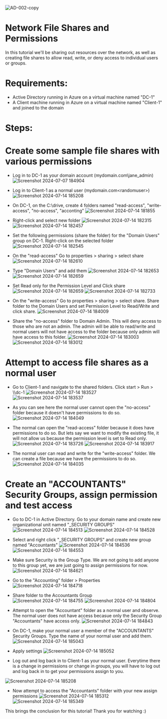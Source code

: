 ![AD-002-copy](https://github.com/user-attachments/assets/ce24755c-6698-4af9-a5ae-2131f80ee991)

# Network File Shares and Permissions

In this tutorial we'll be sharing out resources over the network, as well as creating file shares to allow read, write, or deny access to individual users or groups.

# Requirements:

- Active Directory running in Azure on a virtual machine named "DC-1"
- A Client machine running in Azure on a virtual machine named "Client-1" and joined to the domain

# Steps:

# Create some sample file shares with various permissions

- Log in to DC-1 as your domain account (mydomain.com\jane_admin)
![Screenshot 2024-07-07 184904](https://github.com/user-attachments/assets/99a87c4f-5ebd-4079-b381-e16d9a6a9fd2)

- Log in to Client-1 as a normal user (mydomain.com\<randomuser>)
![Screenshot 2024-07-14 185208](https://github.com/user-attachments/assets/4f1cbad4-afba-4ea9-982f-a2f5001e231b)

- On DC-1, on the C:\drive, create 4 folders named "read-access", "write-access", "no-access", "acconting"
![Screenshot 2024-07-14 181855](https://github.com/user-attachments/assets/50c358fc-85da-425a-866b-045dfa4e8e68)

- Right-click and select new folder
![Screenshot 2024-07-14 182315](https://github.com/user-attachments/assets/8a8cff5d-67ce-4570-ab1f-b28fe8a4c29a)
![Screenshot 2024-07-14 182457](https://github.com/user-attachments/assets/7920232b-18ea-49f2-8b1d-5b2a9fd256bd)

- Set the following permissions (share the folder) for the "Domain Users" group on DC-1. Right-click on the selected folder
![Screenshot 2024-07-14 182545](https://github.com/user-attachments/assets/ba7f4ca5-c3c0-40c2-bc54-b83529b2b680)

- On the "read-access" Go to properties > sharing > select share
![Screenshot 2024-07-14 182610](https://github.com/user-attachments/assets/c38b927d-4bd0-42cd-921b-26033ccc57de)

- Type "Domain Users" and add them
![Screenshot 2024-07-14 182653](https://github.com/user-attachments/assets/74d043aa-c228-4407-9247-3d131b8d2ec0)
![Screenshot 2024-07-14 182659](https://github.com/user-attachments/assets/46c01618-c167-4e98-9e18-ceca819c13e0)

- Set Read only for the Permission Level and Click share
![Screenshot 2024-07-14 182659](https://github.com/user-attachments/assets/75244156-21ad-4bec-a79a-afbd4ed7c314)
![Screenshot 2024-07-14 182733](https://github.com/user-attachments/assets/08b79b66-5364-4aca-88e0-fdf3ce64b2fc)

- On the "write-access" Go to properties > sharing > select share. Share folder to the Domain Users and set Permission Level to Read/Write and click share.
![Screenshot 2024-07-14 184009](https://github.com/user-attachments/assets/21947505-a5b5-4251-aab9-9459604f47e8)

- Share the "no-access" folder to Domain Admin. This will deny access to those who are not an admin. The admin will be able to read/write and normal users will not have access to the folder because only admin will have access to this folder.
![Screenshot 2024-07-14 183003](https://github.com/user-attachments/assets/ffac76fc-1d15-491b-84a8-8e0f8fec5b1a)
![Screenshot 2024-07-14 183012](https://github.com/user-attachments/assets/fbe00bf5-93e3-42ca-837c-fa70f7b99ff5)

# Attempt to access file shares as a normal user

- Go to Client-1 and navigate to the shared folders. Click start > Run > \\\dc-1
![Screenshot 2024-07-14 183527](https://github.com/user-attachments/assets/d23ba0bc-254a-49f0-8a42-d656276ed2ae)
![Screenshot 2024-07-14 183537](https://github.com/user-attachments/assets/ff86c9d5-4d04-4415-aaba-4b2064bac073)

- As you can see here the normal user cannot open the "no-access" folder because it doesn't have permissions to do so.
![Screenshot 2024-07-14 184049](https://github.com/user-attachments/assets/5a6128f6-b3de-4d86-812b-3bbc17f2bd2d)

- The normal can open the "read-access" folder because it does have permissions to do so. But lets say we want to modify the existing file, it will not allow us because the permission level is set to Read only.
![Screenshot 2024-07-14 183726](https://github.com/user-attachments/assets/83e390bf-61b5-4562-8ed9-d9560df9ec94)
![Screenshot 2024-07-14 183917](https://github.com/user-attachments/assets/6f5c9966-3bce-4348-a769-04cba40d4db8)

- The normal user can read and write for the "write-access" folder. We can create a file because we have the permissions to do so.
![Screenshot 2024-07-14 184035](https://github.com/user-attachments/assets/c717ddaf-92ab-4b7a-bc1e-4a48bab73600)

# Create an "ACCOUNTANTS" Security Groups, assign permission and test access

- Go to DC-1 in Active Directory. Go to your domain name and create new organizational unit named "_SECURITY GROUPS"
![Screenshot 2024-07-14 184513](https://github.com/user-attachments/assets/21df98a5-985b-4fe9-b58c-74dfb620d709)
![Screenshot 2024-07-14 184528](https://github.com/user-attachments/assets/06626feb-8040-4166-a0f7-688e91d42c65)

- Select and right click "_SECURITY GROUPS" and create new group named "Accountants"
![Screenshot 2024-07-14 184536](https://github.com/user-attachments/assets/3bf1736d-bff2-4042-8b84-c0bb19b4f8b1)
![Screenshot 2024-07-14 184553](https://github.com/user-attachments/assets/8d828a11-65d0-493c-a346-e46223627f00)

- Make sure Security is the Group Type. We are not going to add anyone to this group yet, we are just going to assign permissions for now.
![Screenshot 2024-07-14 184621](https://github.com/user-attachments/assets/5577c4bc-c7be-476f-beb9-f086f6c32dde)

- Go to the "Accounting" folder > Properties
![Screenshot 2024-07-14 184718](https://github.com/user-attachments/assets/9ce46380-0ab1-470b-9eec-d3612d6a67d7)

- Share folder to the Accountants Group
![Screenshot 2024-07-14 184755](https://github.com/user-attachments/assets/24cee327-30f6-4c4e-ba20-8577dbc50bfe)
![Screenshot 2024-07-14 184804](https://github.com/user-attachments/assets/ca26a22e-3d2e-45ac-b7e9-2f7e7c2603d6)

- Attempt to open the "Accountant" folder as a normal user and observe. The normal user does not have access becasue only the Security Group "Accountants" have access only.
![Screenshot 2024-07-14 184843](https://github.com/user-attachments/assets/76cb6128-134f-4fc3-90ec-c83f68b2dcaf)

- On DC-1, make your normal user a member of the "ACCOUNTANTS" Security Groups. Type the name of your normal user and add them.
![Screenshot 2024-07-14 185043](https://github.com/user-attachments/assets/9980d4ba-a1cf-4ffb-a00f-55d2c354dd18)
- Apply settings
![Screenshot 2024-07-14 185052](https://github.com/user-attachments/assets/a784769c-efeb-477c-92aa-5db424b5b7d6)

- Log out and log back in to Client-1 as your normal user. Everytime there is a change in permissions or change in groups, you will have to log out and log back in to get your permissions assign to you.

![Screenshot 2024-07-14 185208](https://github.com/user-attachments/assets/8e74a790-a227-4ae0-a80c-1a2f7031f9bf)

- Now attempt to access the "Accountants" folder with your new assign permissions
![Screenshot 2024-07-14 185312](https://github.com/user-attachments/assets/7a7aacae-1767-4de2-a762-9e3106c82202)
![Screenshot 2024-07-14 185349](https://github.com/user-attachments/assets/3be86cb8-6c4a-4b7f-8157-c6cf4c193b08)

This brings the conclusion for this tutorial! Thank you for watching :)

































